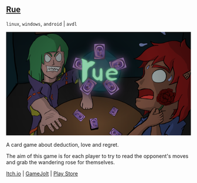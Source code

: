 ## <a class="menu" href="/games/rue">Rue</a>

`linux`, `windows`, `android` | `avdl`

![Rue icon](/images/games/rue/cover.png "Rue cover")

A card game about deduction, love and regret.

The aim of this game is for each player to try to read the opponent's
moves and grab the wandering rose for themselves.

<a class="button" href="https://darkdimension.itch.io/rue">Itch.io</a> |
<a class="button" href="https://gamejolt.com/games/rue/632453">GameJolt</a> |
<a class="button" href="https://play.google.com/store/apps/details?id=org.darkdimension.rue">Play Store</a>
